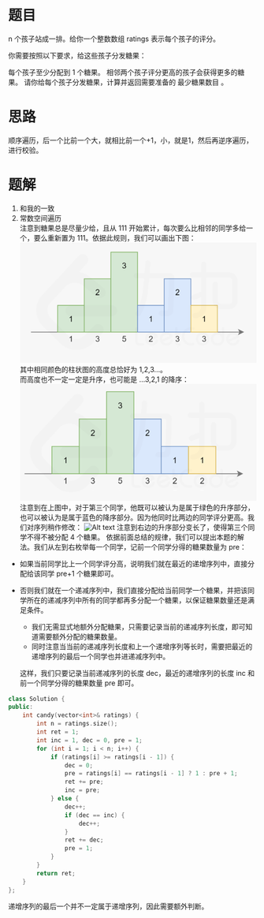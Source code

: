 # 题目
n 个孩子站成一排。给你一个整数数组 ratings 表示每个孩子的评分。

你需要按照以下要求，给这些孩子分发糖果：

每个孩子至少分配到 1 个糖果。
相邻两个孩子评分更高的孩子会获得更多的糖果。
请你给每个孩子分发糖果，计算并返回需要准备的 最少糖果数目 。

# 思路
顺序遍历，后一个比前一个大，就相比前一个+1，小，就是1，然后再逆序遍历，进行校验。


# 题解
1. 和我的一致
2. 常数空间遍历  
注意到糖果总是尽量少给，且从 111 开始累计，每次要么比相邻的同学多给一个，要么重新置为 111。依据此规则，我们可以画出下图：
![Alt text](../picture/135_1.png)
其中相同颜色的柱状图的高度总恰好为 1,2,3…。   
而高度也不一定一定是升序，也可能是 …3,2,1 的降序：
![Alt text](../picture/135_2.png)
注意到在上图中，对于第三个同学，他既可以被认为是属于绿色的升序部分，也可以被认为是属于蓝色的降序部分。因为他同时比两边的同学评分更高。我们对序列稍作修改：
![Alt text](..picture/135_3.png)
注意到右边的升序部分变长了，使得第三个同学不得不被分配 4 个糖果。
依据前面总结的规律，我们可以提出本题的解法。我们从左到右枚举每一个同学，记前一个同学分得的糖果数量为 pre：
- 如果当前同学比上一个同学评分高，说明我们就在最近的递增序列中，直接分配给该同学 pre+1 个糖果即可。
- 否则我们就在一个递减序列中，我们直接分配给当前同学一个糖果，并把该同学所在的递减序列中所有的同学都再多分配一个糖果，以保证糖果数量还是满足条件。
    - 我们无需显式地额外分配糖果，只需要记录当前的递减序列长度，即可知道需要额外分配的糖果数量。
    - 同时注意当当前的递减序列长度和上一个递增序列等长时，需要把最近的递增序列的最后一个同学也并进递减序列中。   
    
    这样，我们只要记录当前递减序列的长度 dec，最近的递增序列的长度 inc 和前一个同学分得的糖果数量 pre 即可。
```c++
class Solution {
public:
    int candy(vector<int>& ratings) {
        int n = ratings.size();
        int ret = 1;
        int inc = 1, dec = 0, pre = 1;
        for (int i = 1; i < n; i++) {
            if (ratings[i] >= ratings[i - 1]) {
                dec = 0;
                pre = ratings[i] == ratings[i - 1] ? 1 : pre + 1;
                ret += pre;
                inc = pre;
            } else {
                dec++;
                if (dec == inc) {
                    dec++;
                }
                ret += dec;
                pre = 1;
            }
        }
        return ret;
    }
};

```
递增序列的最后一个并不一定属于递增序列，因此需要额外判断。